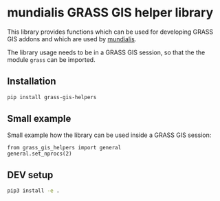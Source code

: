 # mundialis GRASS GIS helper library

This library provides functions which can be used for developing GRASS GIS addons and which are used by [mundialis](https://www.mundialis.de/).

The library usage needs to be in a GRASS GIS session, so that the the module `grass` can be imported.

## Installation

```bash
pip install grass-gis-helpers
```

## Small example

Small example how the library can be used inside a GRASS GIS session:

```python3
from grass_gis_helpers import general
general.set_nprocs(2)
```

## DEV setup

```bash
pip3 install -e .

```
